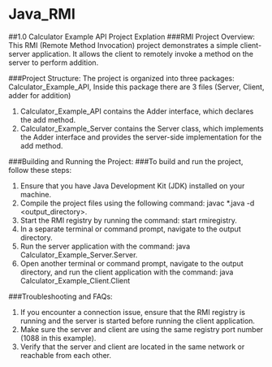 # Java_RMI

##1.0 Calculator Example API Project Explation 
###RMI Project Overview:
This RMI (Remote Method Invocation) project demonstrates a simple client-server application. It allows the client to remotely invoke a method on the server to perform addition.

###Project Structure:
The project is organized into three packages: Calculator_Example_API, Inside this package there are 3 files (Server, Client, adder for addition)

1. Calculator_Example_API contains the Adder interface, which declares the add method.
2. Calculator_Example_Server contains the Server class, which implements the Adder interface and provides the server-side implementation for the add method.

###Building and Running the Project:
###To build and run the project, follow these steps:

1. Ensure that you have Java Development Kit (JDK) installed on your machine.
2. Compile the project files using the following command: javac *.java -d <output_directory>.
3. Start the RMI registry by running the command: start rmiregistry.
4. In a separate terminal or command prompt, navigate to the output directory.
5. Run the server application with the command: java Calculator_Example_Server.Server.
6. Open another terminal or command prompt, navigate to the output directory, and run the client application with the command: java Calculator_Example_Client.Client

###Troubleshooting and FAQs:
1. If you encounter a connection issue, ensure that the RMI registry is running and the server is started before running the client application.
2. Make sure the server and client are using the same registry port number (1088 in this example).
3. Verify that the server and client are located in the same network or reachable from each other.
